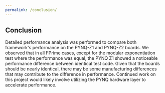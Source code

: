 ```yaml
---
permalink: /conclusion/
---
```


## Conclusion
Detailed performance analysis was performed to compare both framework's performance on the PYNQ-Z1 and PYNQ-Z2 boards. We observed that in all FPrime cases, except for the modular exponentiation test where the performance was equal, the PYNQ Z1 showed a noticeable performance difference between identical test code. Given that the boards should be nearly identical, there may be some manufacturing differences that may contribute to the difference in performance. Continued work on this project would likely involve utilizing the PYNQ hardware layer to accelerate performance.
